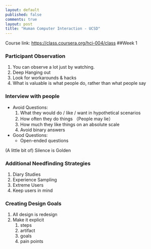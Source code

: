 ```yaml
---
layout: default
published: false
comments: true
layout: post
title: "Human Computer Interaction - UCSD"
---
```


Course link: <https://class.coursera.org/hci-004/class>
##Week 1
### Participant Observation
1. You can observe a lot just by watching.
2. Deep Hanging out
3. Look for workarounds & hacks 
4. What is valuable is what people do, rather than what people say

### Interview with people
- Avoid Questions:
    1. What they would do / like / want in hypothetical scenarios
    2. How often they do things （People may lie）
    3. How much they like things on an absolute scale
    4. Avoid binary answers
- Good Questions:
    - Open-ended questions

(A little bit of) Silence is Golden

### Additional Needfinding Strategies
1. Diary Studies
2. Experience Sampling
3. Extreme Users
4. Keep users in mind

### Creating Design Goals
1. All design is redesign
2. Make it explicit
    1. steps
    2. artifact
    3. goals
    4. pain points
